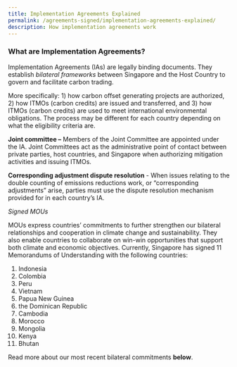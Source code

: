 ```yaml
---
title: Implementation Agreements Explained
permalink: /agreements-signed/implementation-agreements-explained/
description: How implementation agreements work
---
```

### What are Implementation Agreements?

Implementation Agreements (IAs) are legally binding documents. They establish _bilateral frameworks_ between Singapore and the Host Country to govern and facilitate carbon trading.

More specifically: 1) how carbon offset generating projects are authorized, 2) how ITMOs (carbon credits) are issued and transferred, and 3) how ITMOs (carbon credits) are used to meet international environmental obligations. The process may be different for each country depending on what the eligibility criteria are.

**Joint committee –** Members of the Joint Committee are appointed under the IA. Joint Committees act as the administrative point of contact between private parties, host countries, and Singapore when authorizing mitigation activities and issuing ITMOs.

**Corresponding adjustment dispute resolution** - When issues relating to the double counting of emissions reductions work, or “corresponding adjustments” arise, parties must use the dispute resolution mechanism provided for in each country’s IA.

_Signed MOUs_

MOUs express countries’ commitments to further strengthen our bilateral relationships and cooperation in climate change and sustainability. They also enable countries to collaborate on win-win opportunities that support both climate and economic objectives. Currently, Singapore has signed 11 Memorandums of Understanding with the following countries:
1. Indonesia
2. Colombia
3. Peru
4. Vietnam
5. Papua New Guinea
6. the Dominican Republic
7. Cambodia
8. Morocco
9. Mongolia
10. Kenya
11. Bhutan

Read more about our most recent bilateral commitments **below**.
